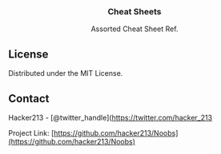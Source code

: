 <!--
*** Thanks for checking out this README Template. If you have a suggestion that would
*** make this better, please fork the repo and create a pull request or simply open
*** an issue with the tag "enhancement".
*** Thanks again! Now go create something AMAZING! :D
***
***
***
*** To avoid retyping too much info. Do a search and replace for the following:
*** github_username, repo, twitter_handle, email
-->





<!-- PROJECT SHIELDS -->
<!--
*** I'm using markdown "reference style" links for readability.
*** Reference links are enclosed in brackets [ ] instead of parentheses ( ).
*** See the bottom of this document for the declaration of the reference variables
*** for contributors-url, forks-url, etc. This is an optional, concise syntax you may use.
*** https://www.markdownguide.org/basic-syntax/#reference-style-links
-->


<!-- PROJECT LOGO -->
<br />
<p align="center">
  

  <h3 align="center">Cheat Sheets</h3>

  <p align="center">
    Assorted Cheat Sheet Ref.
  </p>
</p>

<!-- LICENSE -->
## License

Distributed under the MIT License. 



<!-- CONTACT -->
## Contact

Hacker213 - [@twitter_handle](https://twitter.com/hacker_213

Project Link: [https://github.com/hacker213/Noobs](https://github.com/hacker213/Noobs)







